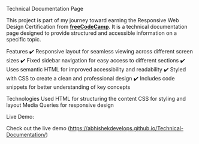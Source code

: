 Technical Documentation Page

This project is part of my journey toward earning the Responsive Web Design Certification from **[freeCodeCamp](https://www.freecodecamp.org/)**. It is a technical documentation page designed to provide structured and accessible information on a specific topic.

Features
✔️ Responsive layout for seamless viewing across different screen sizes
✔️ Fixed sidebar navigation for easy access to different sections
✔️ Uses semantic HTML for improved accessibility and readability
✔️ Styled with CSS to create a clean and professional design
✔️ Includes code snippets for better understanding of key concepts

Technologies Used
HTML for structuring the content
CSS for styling and layout
Media Queries for responsive design

Live Demo:

Check out the live demo (https://abhishekdevelops.github.io/Technical-Documentation/)
